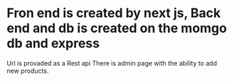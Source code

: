 # Fron end is created by next js, Back end and db is created on the momgo db and express
Url is provaded as a Rest api
There is admin page with the ability to add new products.
